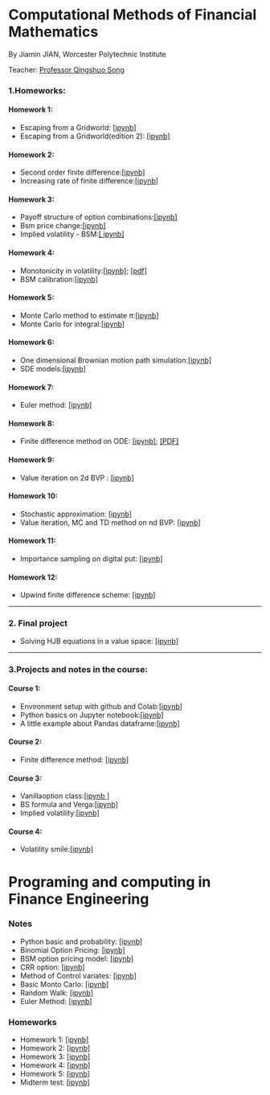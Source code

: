 # Computational Methods of Financial Mathematics

By Jiamin JIAN, Worcester Polytechnic Institute 

Teacher: [Professor Qingshuo Song](https://github.com/songqsh/20s_ma573)

### 1.Homeworks:

#### Homework 1:
- Escaping from a Gridworld: [\[ipynb\]](https://github.com/JiaminJIAN/20MA573/blob/master/src/HW1.ipynb)
- Escaping from a Gridworld(edition 2): [\[ipynb\]](https://github.com/JiaminJIAN/20MA573/blob/master/src/HW1(Editon2).ipynb)
#### Homework 2:
- Second order finite difference:[\[ipynb\]](https://github.com/JiaminJIAN/20MA573/blob/master/src/HW2(part_1).ipynb)
- Increasing rate of finite difference:[\[ipynb\]](https://github.com/JiaminJIAN/20MA573/blob/master/src/HW2(part_2).ipynb)
#### Homework 3:
- Payoff structure of option combinations:[\[ipynb\]](https://github.com/JiaminJIAN/20MA573/blob/master/src/Payoff_structure_of_option_combinations.ipynb)
- Bsm price change:[\[ipynb\]](https://github.com/JiaminJIAN/20MA573/blob/master/src/Bsm%20price%20change.ipynb)
- Implied volatility - BSM:[\[ ipynb\]](https://github.com/JiaminJIAN/20MA573/blob/master/src/Implied%20volatility%20BSM.ipynb)
#### Homework 4:
- Monotonicity in volatility:[\[ipynb\]](https://github.com/JiaminJIAN/20MA573/blob/master/src/Monotonicity%20in%20volatility.ipynb); [\[pdf\]](https://github.com/JiaminJIAN/20MA573/blob/master/src/Monotonicity%20in%20volatility.pdf)
- BSM calibration:[\[ipynb\]](https://github.com/JiaminJIAN/20MA573/blob/master/src/BSM%20calibration.ipynb)
#### Homework 5:
- Monte Carlo method to estimate $\pi$:[\[ipynb\]](https://github.com/JiaminJIAN/20MA573/blob/master/src/Monte_Carlo_method_to_estimate_pi.ipynb)
- Monte Carlo for integral:[\[ipynb\]](https://github.com/JiaminJIAN/20MA573/blob/master/src/Monte%20Carlo%20for%20integral.ipynb)
#### Homework 6:
- One dimensional Brownian motion path simulation:[\[ipynb\]](https://github.com/JiaminJIAN/20MA573/blob/master/src/One_dimensional_Brownian_motion_path_simulation2.ipynb)
- SDE models:[\[ipynb\]](https://github.com/JiaminJIAN/20MA573/blob/master/src/SDE_models.ipynb)
#### Homework 7:
- Euler method: [\[ipynb\]](https://github.com/JiaminJIAN/20MA573/blob/master/src/Euler_method.ipynb)
#### Homework 8:
- Finite difference method on ODE: [\[ipynb\]](https://github.com/JiaminJIAN/20MA573/blob/master/src/Finite_difference_method_on_ODE.ipynb); [\[PDF\]](https://github.com/JiaminJIAN/20MA573/blob/master/src/HW8_Finite%20difference%20method%20on%20ODE.pdf)
#### Homework 9:
- Value iteration on 2d BVP : [\[ipynb\]](https://github.com/JiaminJIAN/20MA573/blob/master/src/Value_iteration_on_2d_BVP.ipynb)
#### Homework 10:
- Stochastic approximation: [\[ipynb\]](https://github.com/JiaminJIAN/20MA573/blob/master/src/Stochastic_approximation.ipynb)
- Value iteration, MC and TD method on nd BVP: [\[ipynb\]](https://github.com/JiaminJIAN/20MA573/blob/master/src/MC_and_TD_for_nd_BVP.ipynb)
#### Homework 11:
- Importance sampling on digital put: [\[ipynb\]](https://github.com/JiaminJIAN/20MA573/blob/master/src/Importance_sampling_on_digital_put.ipynb)
#### Homework 12:
- Upwind finite difference scheme: [\[ipynb\]](https://github.com/JiaminJIAN/20MA573/blob/master/src/Upwind_finite_difference_scheme.ipynb)

****
### 2. Final project

- Solving HJB equations in a value space: [\[ipynb\]](https://github.com/JiaminJIAN/20MA573/blob/master/src/Final%20project/Solving_HJB_equations_in_a_value_space.ipynb)

****

### 3.Projects and notes in the course:
#### Course 1:
- Environment setup with github and Colab:[\[ipynb\]](https://github.com/JiaminJIAN/20MA573/blob/master/src/Environment_setup_github_and_Colab.ipynb)
- Python basics on Jupyter notebook:[\[ipynb\]](https://github.com/JiaminJIAN/20MA573/blob/master/src/Python_basics_on_Jupyter_notebook.ipynb)
- A little example about Pandas dataframe:[\[ipynb\]](https://github.com/JiaminJIAN/20MA573/blob/master/src/A_little_example_about_Pandas_dataframe.ipynb)
#### Course 2:
- Finite difference method: [\[ipynb\]](https://github.com/JiaminJIAN/20MA573/blob/master/src/Finite_Difference_Method.ipynb)
#### Course 3:
- Vanillaoption class:[\[ipynb \]](https://github.com/JiaminJIAN/20MA573/blob/master/src/Vanilla%20options%20class.ipynb)
- BS formula and Verga:[\[ipynb\]](https://github.com/JiaminJIAN/20MA573/blob/master/src/BSM_formula.ipynb)
- Implied volatility:[\[ipynb\]](https://github.com/JiaminJIAN/20MA573/blob/master/src/Implied_volatility.ipynb)
#### Course 4:
- Volatility smile:[\[ipynb\]](https://github.com/JiaminJIAN/20MA573/blob/master/src/Volatility%20smile.ipynb)

# Programing and computing in Finance Engineering
### Notes
- Python basic and probability: [\[ipynb\]](https://github.com/JiaminJIAN/20MA573/blob/master/src/MA6628_python%20basic%20and%20probability.ipynb)
- Binomial Option Pricing: [\[ipynb\]](https://github.com/JiaminJIAN/20MA573/blob/master/src/MA6628_Binomial%20Option%20Pricing.ipynb)
- BSM option pricing model: [\[ipynb\]](https://github.com/JiaminJIAN/20MA573/blob/master/src/MA6628_BSM%20option%20pricing%20model.ipynb)
- CRR option: [\[ipynb\]](https://github.com/JiaminJIAN/20MA573/blob/master/src/MA6628_CRR%20option.ipynb)
- Method of Control variates: [\[ipynb\]](https://github.com/JiaminJIAN/20MA573/blob/master/src/MA6628_ControlVariates.ipynb)
- Basic Monto Carlo: [\[ipynb\]](https://github.com/JiaminJIAN/20MA573/blob/master/src/MA6628_Basic%20Monto%20Carlo.ipynb)
- Random Walk: [\[ipynb\]](https://github.com/JiaminJIAN/20MA573/blob/master/src/MA6628_Random%20Walk.ipynb)
- Euler Method: [\[ipynb\]](https://github.com/JiaminJIAN/20MA573/blob/master/src/MA6628_Euler%20Method.ipynb)

### Homeworks
- Homework 1: [\[ipynb\]](https://github.com/JiaminJIAN/20MA573/blob/master/src/MA6628_JiaminJIAN_Prj01.ipynb)
- Homework 2: [\[ipynb\]](https://github.com/JiaminJIAN/20MA573/blob/master/src/MA6628_JiaminJIAN_Prj02.ipynb)
- Homework 3: [\[ipynb\]](https://github.com/JiaminJIAN/20MA573/blob/master/src/MA6628_JiaminJIAN_Prj04.ipynb)
- Homework 4: [\[ipynb\]](https://github.com/JiaminJIAN/20MA573/blob/master/src/MA6628_JiaminJIAN_Prj05.ipynb)
- Homework 5: [\[ipynb\]](https://github.com/JiaminJIAN/20MA573/blob/master/src/MA6628_JiaminJIAN_prj06.ipynb)
- Midterm test: [\[ipynb\]](https://github.com/JiaminJIAN/20MA573/blob/master/src/MA6628_Midterm%20test%20solution.ipynb)

